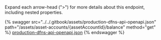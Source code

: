 Expand each arrow-head (">") for more details about this endpoint, including nested properties.  

 {% swagger src="../../.gitbook/assets/production-dfns-api-openapi.json" path="/assets/asset-accounts/{assetAccountId}/balance" method="get" %}
[production-dfns-api-openapi.json](../../.gitbook/assets/production-dfns-api-openapi.json)
{% endswagger %}

